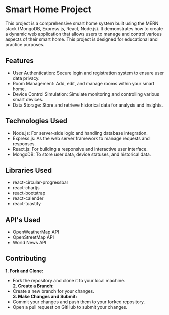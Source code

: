 # Smart Home Project
This project is a comprehensive smart home system built using the MERN stack (MongoDB, Express.js, React, Node.js). It demonstrates how to create a dynamic web application that allows users to manage and control various aspects of their smart home. This project is designed for educational and practice purposes.
## Features
* User Authentication: Secure login and registration system to ensure user data privacy.
* Room Management: Add, edit, and manage rooms within your smart home.
* Device Control Simulation: Simulate monitoring and controlling various smart devices.
* Data Storage: Store and retrieve historical data for analysis and insights.
## Technologies Used
* Node.js: For server-side logic and handling database integration.
* Express.js: As the web server framework to manage requests and responses.
* React.js: For building a responsive and interactive user interface.
* MongoDB: To store user data, device statuses, and historical data.
## Libraries Used
* react-circular-progressbar
* react-chartjs
* react-bootstrap
* react-calender
* react-toastify
## API's Used
* OpenWeatherMap API
* OpenStreetMap API
* World News API
## Contributing
__1. Fork and Clone:__
* Fork the repository and clone it to your local machine.  
__2. Create a Branch:__
* Create a new branch for your changes.  
__3. Make Changes and Submit:__
* Commit your changes and push them to your forked repository.
* Open a pull request on GitHub to submit your changes.  
